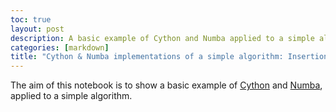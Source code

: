 ```yaml
---
toc: true
layout: post
description: A basic example of Cython and Numba applied to a simple algorithm.
categories: [markdown]
title: "Cython & Numba implementations of a simple algorithm: Insertion sort"
---
```


The aim of this notebook is to show a basic example of [Cython](https://cython.org/) and [Numba](http://numba.pydata.org/), applied to a simple algorithm. 
